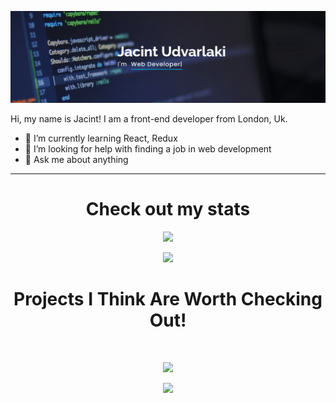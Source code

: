 <p align='center'>
<img src='Header.png'>
</p>

<!-- # Hi there 👋 -->

<p>
Hi, my name is Jacint! I am a front-end developer from London, Uk.

- 🌱 I’m currently learning React, Redux
- 🤔 I’m looking for help with finding a job in web development
- 💬 Ask me about anything
</p>

---

<!-- ## Check out my stats -->
<h1 align='center'>Check out my stats</h1>

<!-- https://github.com/anuraghazra/github-readme-stats -->
<p align='center'>
    <a href='https://github.com/Mrjacint'>
        <img width='48%' src='https://github-readme-stats.vercel.app/api/top-langs/?username=Mrjacint&theme=algolia&layout=compact'>
    </a>
</p>
<p align='center'>
    <a href='https://github.com/Mrjacint'>
        <img width='48%' src='https://github-readme-stats.vercel.app/api?username=Mrjacint&theme=algolia&show_icons=true&count_private=true'>
    </a>
</p>

<!-- ## Projects I Think Are Worth Checking Out! -->
<h1 align='center'>Projects I Think Are Worth Checking Out!</h1>

<br/>

<!-- --- -->
<p align='center'>
    <a href='https://github.com/Mrjacint/jacint-portfolio'>
        <img width='48%' src='https://github-readme-stats.vercel.app/api/pin/?username=Mrjacint&repo=jacint-portfolio&theme=algolia' />
    </a>
</p>
<p align='center'>
    <a href='https://github.com/Mrjacint/jacint-portfolio'>
        <img width='48%' src='https://github-readme-stats.vercel.app/api/pin/?username=Mrjacint&repo=kanban-board&theme=algolia' />
    </a>
</p>

<!--
**Mrjacint/Mrjacint** is a ✨ _special_ ✨ repository because its `README.md` (this file) appears on your GitHub profile.

Here are some ideas to get you started:

- 🔭 I’m currently working on ...
- 🌱 I’m currently learning ...
- 👯 I’m looking to collaborate on ...
- 🤔 I’m looking for help with ...
- 💬 Ask me about ...
- 📫 How to reach me: ...
- 😄 Pronouns: ...
- ⚡ Fun fact: ...
  -->
